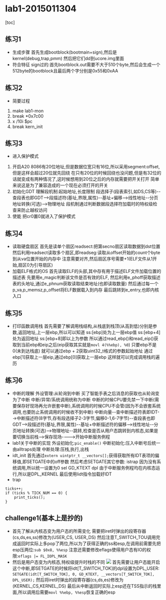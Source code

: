 # lab1-2015011304
[toc]
## 练习1
- 生成步骤
首先生成bootblock(bootmain+sign),然后是kernel(debug,trap,pmm)
然后把它们dd到ucore.img里面
- 符合特征
sign过的:首先bootblock.out需要不大于510个byte,然后会生成一个512byte的bootblock且最后两个字分别是0x55和0xAA

## 练习2
- 简要过程
1. make lab1-mon
2. break *0x7c00
3. x /10i $pc
4. break kern_init

## 练习3
- 进入保护模式
1. 开启A20
8086有20位地址,但是数据位宽只有16位,所以采用segment:offset,但是这样会超过20位就先回绕
在只有20位的时候回绕也没问题,但是有32位的话就变成有两种情况了,这时候想用到20位之后的内存就需要把开关打开
简单来说这是为了兼容造成的一个现在必须打开的开关
2. 初始化GDT
理解段机制:起始地址,长度限制
段选择子(段表索引,如DS,CS等)--查段表也即GDT-->段描述符(基址,界限,属性)--基址+偏移-->线性地址--分页地址转换(可选)-->物理地址
段机制通过判断数据段选择符加载时的特权级检查来防止越权访问
3. 使能
把cr0置0就进入了保护模式

## 练习4
- 读取硬盘扇区
首先是读单个扇区readsect:把第secno扇区读取数据到dst位置
然后利用readsect读取多个扇区,即readseg:读取从offset开始的count个byte到从va位置开始的内存中
注意需要对齐,然后扇区序号需要+1(ELF文件从1开始,扇区0为引导扇区)
- 加载ELF格式的OS
首先读取ELF的头部,其中存有用于描述ELF文件加载位置的描述表
先要用e_magic判断该文件是否有效的ELF,
然后利用e_phoff获取描述表的头地址,通过e_phnum获取读取结束地址(也即读取数量)
然后通过每一个p_va,p_memsz,p_offset将ELF数据载入到内存
最后跳转到e_entry,也即内核入口

## 练习5
- 打印函数调用栈
首先需要了解调用栈结构,从栈底到栈顶(从高到低)分别是参数,返回地址,上一层ebp,所以可以知道
ss:[ebp]处为上一层ebp值
ss:[ebp+4]处为返回地址
ss:[ebp+8]即以上为参数
所以通过read_ebp()和read_eip()获取到当前ebp和eip之后(eip获取其实就是`movl 4(%%ebp), %0`)
只要ebp不是0(未到达栈底)
就可以通过ebp + 2获取uint32_t格式的参数起始地址
通过ebp[1]获取上一层eip,通过ebp[0]获取上一层ebp
这样就可以完成调用栈的遍历

## 练习6
- 中断的理解
外设管理:从轮询到中断 买了智能手表之后消息的获取也从轮询变为了中断
中断/异常/系统调用统称为中断
中断的时候CPU要先禁一下中断(需要保存好现场再允许嵌套中断),系统调用的时候CPU不会管(因为不会嵌套系统调用,也要防止系统调用的时候收不到中断)
中断向量--查中断描述符表即IDT-->中断描述符(8字节,存有段选择子2-3字节,偏移0-1,6-7字节)--查段表也即GDT-->段描述符(基址,界限,属性)--基址+中断描述符的偏移-->线性地址--分页地址转换(可选)-->物理地址--跳转,检查是否从用户态跳转到内核态,如果是要切换当前栈-->保存现场---->开始中断服务例程
- lab1关于中断的实现
外设初始化:`pic_enable()`
中断初始化:压入中断号后统一由alltraps处理
中断处理:压栈,执行,出栈
- idt_init
首先通过`extern uintptr_t __vectors[];`获得获取所有IDT表项的偏移值,即SETGATE中的off参数
然后考虑SETGATE其它参数:
istrap 因为没有系统调用,所以统一设置为0
sel GD_KTEXT
dpl 由于中断服务例程均在内核态运行,所以是DPL_KERNEL
最后使用lidt指令加载好IDT
- trap
```
ticks++;
if (ticks % TICK_NUM == 0) {
    print_ticks();
}
```

## challenge1(基本上是抄的)
- 首先了解从内核态变为用户态的所需变化
需要把iret时弹出的段寄存器(cs,ds,es,ss)修改为(USER_CS, USER_DS)
然后注意T_SWITCH_TOU调用完成返回时实际上多pop了两位,所以为了获得正确的ss和esp,在调用前需要先把esp压两位:`sub $0x8, %%esp`
注意还需要修改eflags使得用户态有IO的权限:`eflags |= FL_IOPL_MASK`
- 然后是用户态变为内核态,特权级提升时栈的不同
![](https://chyyuu.gitbooks.io/ucore_os_docs/content/lab1_figs/image010.png)
首先需要让用户态能开启这个中断,即SETGATE的时候将idt[T_SWITCH_TOK]的dpl设置为DPL_USER:
`SETGATE(idt[T_SWITCH_TOK], 0, GD_KTEXT, __vectors[T_SWITCH_TOK], DPL_USER);`
然后将iret时弹出的段寄存器(cs,ds,es)修改为(KERNEL_CS,KERNEL_DS)
最后从中断返回时实际上esp还在TSS指示的栈里面,所以调用后需要`movl %%ebp, %%esp`恢复正确的esp
